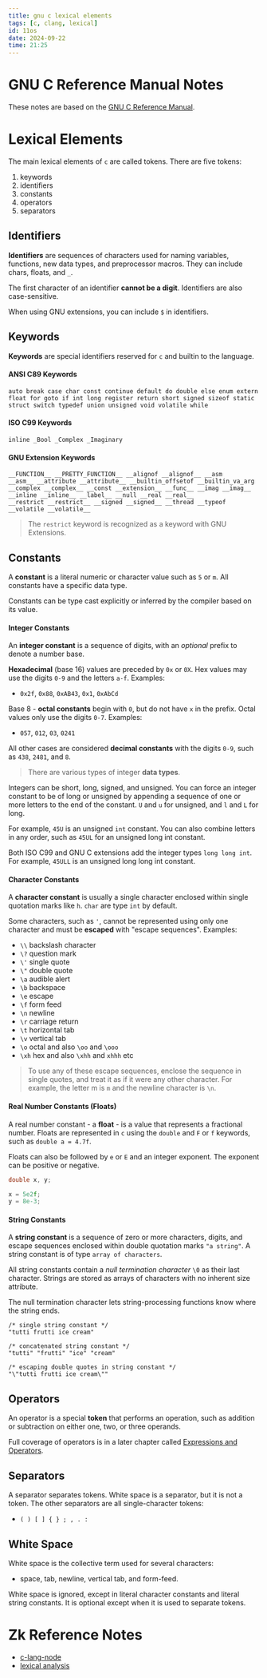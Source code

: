 ```yaml
---
title: gnu c lexical elements
tags: [c, clang, lexical] 
id: 11os
date: 2024-09-22
time: 21:25
---
```


# GNU C Reference Manual Notes

These notes are based on the [GNU C Reference Manual](https://www.gnu.org/software/gnu-c-manual/gnu-c-manual.html#Identifiers). 

# Lexical Elements 

The main lexical elements of `c` are called tokens. There are five tokens:

1. keywords
2. identifiers
3. constants
4. operators
5. separators

## Identifiers

**Identifiers** are sequences of characters used for naming variables, functions, new
data types, and preprocessor macros. They can include chars, floats, and `_`. 

The first character of an identifier **cannot be a digit**. Identifiers are also 
case-sensitive. 

When using GNU extensions, you can include `$` in identifiers.

## Keywords

**Keywords** are special identifiers reserved for `c` and builtin to the language. 

#### ANSI C89 Keywords

```
auto break case char const continue default do double else enum extern
float for goto if int long register return short signed sizeof static
struct switch typedef union unsigned void volatile while
```

#### ISO C99 Keywords

```
inline _Bool _Complex _Imaginary
```

#### GNU Extension Keywords

```
__FUNCTION__ __PRETTY_FUNCTION__ __alignof __alignof__ __asm
__asm__ __attribute __attribute__ __builtin_offsetof __builtin_va_arg
__complex __complex__ __const __extension__ __func__ __imag __imag__ 
__inline __inline__ __label__ __null __real __real__ 
__restrict __restrict__ __signed __signed__ __thread __typeof
__volatile __volatile__
```

> The `restrict` keyword is recognized as a keyword with GNU Extensions.

## Constants

A **constant** is a literal numeric or character value such as `5` or `m`. All 
constants have a specific data type. 

Constants can be type cast explicitly or inferred by the compiler based
on its value. 

#### Integer Constants

An **integer constant** is a sequence of digits, with an *optional* prefix
to denote a number base.

**Hexadecimal** (base 16) values are preceded by `0x` or `0X`. Hex values may 
use the digits `0-9` and the letters `a-f`. Examples:

- `0x2f`, `0x88`, `0xAB43`, `0x1`, `0xAbCd`

Base 8 - **octal constants** begin with `0`, but do not have `x` in the
prefix. Octal values only use the digits `0-7`. Examples:

- `057`, `012`, `03`, `0241`

All other cases are considered **decimal constants** with the digits
`0-9`, such as `438`, `2481`, and `8`.

> There are various types of integer **data types**.

Integers can be short, long, signed, and unsigned. You can force an integer
constant to be of long or unsigned by appending a sequence of one or more
letters to the end of the constant. `U` and `u` for unsigned, and `l` and `L`
for long.

For example, `45U` is an unsigned `int` constant. You can also combine
letters in any order, such as `45UL` for an unsigned long int constant.

Both ISO C99 and GNU C extensions add the integer types `long long int`. For
example, `45ULL` is an unsigned long long int constant. 

#### Character Constants

A **character constant** is usually a single character enclosed within single
quotation marks like `h`. `char` are type `int` by default. 

Some characters, such as `'`, cannot be represented using only one character
and must be **escaped** with "escape sequences". Examples:

- `\\`  backslash character
- `\?`  question mark
- `\'`  single quote
- `\"`  double quote
- `\a`  audible alert 
- `\b`  backspace
- `\e`  escape
- `\f`  form feed
- `\n`  newline
- `\r`  carriage return
- `\t`  horizontal tab
- `\v`  vertical tab
- `\o`  octal and also `\oo` and `\ooo`
- `\xh` hex and also `\xhh` and `xhhh` etc

> To use any of these escape sequences, enclose the sequence in single quotes,
and treat it as if it were any other character. For example, the letter m is 
`m` and the newline character is `\n`.

#### Real Number Constants (Floats)

A real number constant - a **float** - is a value that represents a fractional
number. Floats are represented in `c` using the `double` and `F` or `f` keywords,
such as `double a = 4.7f`. 

Floats can also be followed by `e` or `E` and an integer exponent. The exponent
can be positive or negative. 

```c
double x, y;

x = 5e2f;
y = 8e-3;
```

#### String Constants

A **string constant** is a sequence of zero or more characters, digits, and
escape sequences enclosed within double quotation marks `"a string"`. A string
constant is of type `array of characters`.

All string constants contain a *null termination character* `\0` as their 
last character. Strings are stored as arrays of characters with no inherent 
size attribute. 

The null termination character lets string-processing functions know where the
string ends. 

```
/* single string constant */
"tutti frutti ice cream"

/* concatenated string constant */
"tutti" "frutti" "ice" "cream"

/* escaping double quotes in string constant */
"\"tutti frutti ice cream\""
```

## Operators

An operator is a special **token** that performs an operation, such as addition
or subtraction on either one, two, or three operands. 

Full coverage of operators is in a later chapter called [Expressions and Operators](https://www.gnu.org/software/gnu-c-manual/gnu-c-manual.html#Expressions-and-Operators).

## Separators

A separator separates tokens. White space is a separator, but it is not a token. 
The other separators are all single-character tokens:

- `( ) [ ] { } ; , . :`

## White Space

White space is the collective term used for several characters:

- space, tab, newline, vertical tab, and form-feed.

White space is ignored, except in literal character constants and literal string 
constants. It is optional except when it is used to separate tokens.

# Zk Reference Notes

- [c-lang-node](3xe5-c-lang-node.md)
- [lexical analysis](../rust/d9rt%20lexical-analysis.md)

